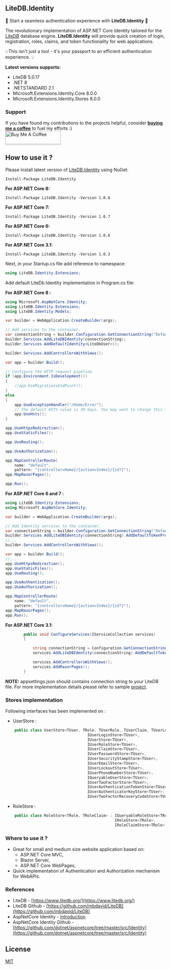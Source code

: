 ﻿## LiteDB.Identity

🚀 Start a seamless authentication experience with __LiteDB.Identity__ 🚀

The revolutionary implementation of ASP.NET Core Identity tailored for the [LiteDB](https://github.com/mbdavid/LiteDB) database engine.
__LiteDB.Identity__ will provide quick creation of login, registration, roles, claims, and token functionality for web applications.

💡This isn't just a tool - it's your passport to an efficient authentication experience. 💡

__Latest versions supports:__ 
* LiteDB 5.0.17
* .NET 8 
* .NETSTANDARD 2.1
* Microsoft.Extensions.Identity.Core   8.0.0
* Microsoft.Extensions.Identity.Stores 8.0.0
### Support
If you have found my contributions to the projects helpful, consider __[buying me a coffee](https://www.buymeacoffee.com/quicksln)__ to fuel my efforts :)
<br/><a href="https://www.buymeacoffee.com/quicksln" target="_blank"><img src="https://www.buymeacoffee.com/assets/img/custom_images/orange_img.png" alt="Buy Me A Coffee" style="height: 41px !important;width: 174px !important;box-shadow: 0px 3px 2px 0px rgba(190, 190, 190, 0.5) !important;-webkit-box-shadow: 0px 3px 2px 0px rgba(190, 190, 190, 0.5) !important;" ></a>

## How to use it ?
Please install latest version of [LiteDB.Identity](https://www.nuget.org/packages/LiteDB.Identity/) using NuGet: 
```
Install-Package LiteDB.Identity
```
__For ASP.NET Core 8:__
```
Install-Package LiteDB.Identity -Version 1.0.8
```
__For ASP.NET Core 7:__
```
Install-Package LiteDB.Identity -Version 1.0.7
```
__For ASP.NET Core 6:__
```
Install-Package LiteDB.Identity -Version 1.0.6
```
__For ASP.NET Core 3.1:__
```
Install-Package LiteDB.Identity -Version 1.0.3
```

Next, in your Startup.cs file add reference to namespace:
	
```csharp
using LiteDB.Identity.Extensions;
```

Add default LiteDb.Identity implementation in Program.cs file:

__For ASP.NET Core 8 :__
```csharp
using Microsoft.AspNetCore.Identity;
using LiteDB.Identity.Extensions;
using LiteDB.Identity.Models;

var builder = WebApplication.CreateBuilder(args);

// Add services to the container.
var connectionString = builder.Configuration.GetConnectionString("DefaultConnection");
builder.Services.AddLiteDBIdentity(connectionString);
builder.Services.AddDefaultIdentity<LiteDbUser>();

builder.Services.AddControllersWithViews();

var app = builder.Build();

// Configure the HTTP request pipeline.
if (app.Environment.IsDevelopment())
{
    //app.UseMigrationsEndPoint();
}
else
{
    app.UseExceptionHandler("/Home/Error");
    // The default HSTS value is 30 days. You may want to change this for production scenarios, see https://aka.ms/aspnetcore-hsts.
    app.UseHsts();
}

app.UseHttpsRedirection();
app.UseStaticFiles();

app.UseRouting();

app.UseAuthorization();

app.MapControllerRoute(
    name: "default",
    pattern: "{controller=Home}/{action=Index}/{id?}");
app.MapRazorPages();

app.Run();
```

__For ASP.NET Core 6 and 7 :__
```csharp
using LiteDB.Identity.Extensions;
using Microsoft.AspNetCore.Identity;

var builder = WebApplication.CreateBuilder(args);

// Add Identity services to the container.
var connectionString = builder.Configuration.GetConnectionString("DefaultConnection");
builder.Services.AddLiteDBIdentity(connectionString).AddDefaultTokenProviders().AddDefaultUI();
//...
builder.Services.AddControllersWithViews();

var app = builder.Build();
//...
app.UseHttpsRedirection();
app.UseStaticFiles();
app.UseRouting();

app.UseAuthentication();
app.UseAuthorization();

app.MapControllerRoute(
    name: "default",
    pattern: "{controller=Home}/{action=Index}/{id?}");
app.MapRazorPages();
app.Run();
```

__For ASP.NET Core 3.1:__
```csharp
        public void ConfigureServices(IServiceCollection services)
        {

            string connectionString = Configuration.GetConnectionString("IdentityLiteDB");
            services.AddLiteDBIdentity(connectionString).AddDefaultTokenProviders().AddDefaultUI();

            services.AddControllersWithViews();
            services.AddRazorPages();
        }
```

__NOTE:__ appsettings.json should contains connection string to your LiteDB file.
For more implementation details please refer to sample [project](https://github.com/quicksln/LiteDB.Identity/tree/master/sample/LiteDB.Identity.Sample).

### Stores implementation

Following interfaces has been implemented on :
- UserStore :
```csharp
    public class UserStore<TUser, TRole, TUserRole, TUserClaim, TUserLogin, TUserToken> : 
                                    IUserLoginStore<TUser>, 
                                    IUserStore<TUser>,
                                    IUserRoleStore<TUser>,
                                    IUserClaimStore<TUser>, 
                                    IUserPasswordStore<TUser>, 
                                    IUserSecurityStampStore<TUser>, 
                                    IUserEmailStore<TUser>, 
                                    IUserLockoutStore<TUser>, 
                                    IUserPhoneNumberStore<TUser>, 
                                    IQueryableUserStore<TUser>, 
                                    IUserTwoFactorStore<TUser>,
                                    IUserAuthenticationTokenStore<TUser>,
                                    IUserAuthenticatorKeyStore<TUser>,
                                    IUserTwoFactorRecoveryCodeStore<TUser>
```
- RoleStore :
```csharp
    public class RoleStore<TRole, TRoleClaim> : IQueryableRoleStore<TRole>, 
                                                IRoleStore<TRole>, 
                                                IRoleClaimStore<TRole>
```

### Where to use it ?
- Great for small and medium size website application based on:
    - ASP.NET Core MVC,
    - Blazor Server,
    - ASP.NET Core WebPages,
- Quick implementation of Authentication and Authorization mechanism for WebAPIs.

### References
- LiteDB - [https://www.litedb.org/](https://www.litedb.org/)
- LiteDB Github - [https://github.com/mbdavid/LiteDB](https://github.com/mbdavid/LiteDB)
- AspNetCore Identity - [Introduction](https://docs.microsoft.com/en-us/aspnet/core/security/authentication/identity?view=aspnetcore-3.1&tabs=visual-studio)
- AspNetCore Identity Github - [https://github.com/dotnet/aspnetcore/tree/master/src/Identity](https://github.com/dotnet/aspnetcore/tree/master/src/Identity)

## License

[MIT](http://opensource.org/licenses/MIT)